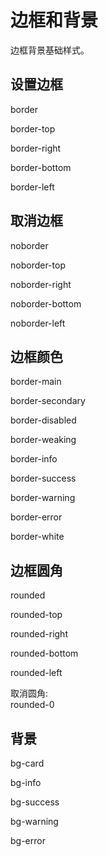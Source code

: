 # 边框和背景

边框背景基础样式。

## 设置边框
<p class="border tw-demosquare">border</p>
<p class="border-top tw-demosquare">border-top</p>
<p class="border-right tw-demosquare">border-right</p>
<p class="border-bottom tw-demosquare">border-bottom</p>
<p class="border-left tw-demosquare">border-left</p>

## 取消边框
<p class="tw-demosquare xborder noborder">noborder</p>
<p class="tw-demosquare xborder noborder-top">noborder-top</p>
<p class="tw-demosquare xborder noborder-right">noborder-right</p>
<p class="tw-demosquare xborder noborder-bottom">noborder-bottom</p>
<p class="tw-demosquare xborder noborder-left">noborder-left</p>

## 边框颜色
<p class="tw-demosquare xborder border-main">border-main</p>
<p class="tw-demosquare xborder border-secondary">border-secondary</p>
<p class="tw-demosquare xborder border-disabled">border-disabled</p>
<p class="tw-demosquare xborder border-weaking">border-weaking</p>
<p class="tw-demosquare xborder border-info">border-info</p>
<p class="tw-demosquare xborder border-success">border-success</p>
<p class="tw-demosquare xborder border-warning">border-warning</p>
<p class="tw-demosquare xborder border-error">border-error</p>
<p class="tw-demosquare xborder border-white">border-white</p>


## 边框圆角
<p class="tw-demosquare xborder rounded">rounded</p>
<p class="tw-demosquare xborder rounded-top">rounded-top</p>
<p class="tw-demosquare xborder rounded-right">rounded-right</p>
<p class="tw-demosquare xborder rounded-bottom">rounded-bottom</p>
<p class="tw-demosquare xborder rounded-left">rounded-left</p>
<p class="tw-demosquare xborder xrounded rounded-0">取消圆角:<br>rounded-0</p>


## 背景
<p class="bg-card p-huge">bg-card</p>
<p class="bg-info p-huge">bg-info</p>
<p class="bg-success p-huge">bg-success</p>
<p class="bg-warning p-huge">bg-warning</p>
<p class="bg-error p-huge">bg-error</p>


